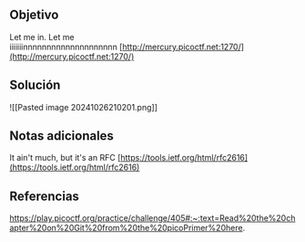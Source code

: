 
## Objetivo
Let me in. Let me iiiiiiinnnnnnnnnnnnnnnnnnnn [http://mercury.picoctf.net:1270/](http://mercury.picoctf.net:1270/)
## Solución
![[Pasted image 20241026210201.png]]

## Notas adicionales
It ain't much, but it's an RFC [https://tools.ietf.org/html/rfc2616](https://tools.ietf.org/html/rfc2616)
## Referencias

https://play.picoctf.org/practice/challenge/405#:~:text=Read%20the%20chapter%20on%20Git%20from%20the%20picoPrimer%20here.
